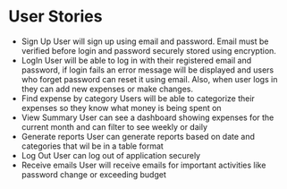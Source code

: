 # User Stories
* Sign Up
    User will sign up using email and password. Email must be verified before login and password
securely stored using encryption.
* LogIn
User will be able to log in with their registered email and password, if login fails an error
message will be displayed and users who forget password can reset it using email. Also, when user
logs in they can add new expenses or make changes.
* Find expense by category
Users will be able to categorize their expenses so they know what money is being spent on
* View Summary
User can see a dashboard showing expenses for the current month and can filter to see weekly or daily
* Generate reports
User can generate reports based on date and categories that wil be in a table format
* Log Out
User can log out of application securely
* Receive emails
User will receive emails for important activities like password change or exceeding budget